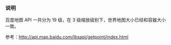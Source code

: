 ### 说明

百度地图 API 一共分为 19 级，在 3 级缩放级别下，世界地图大小已经和容器大小一致。


参考：http://api.map.baidu.com/lbsapi/getpoint/index.html
